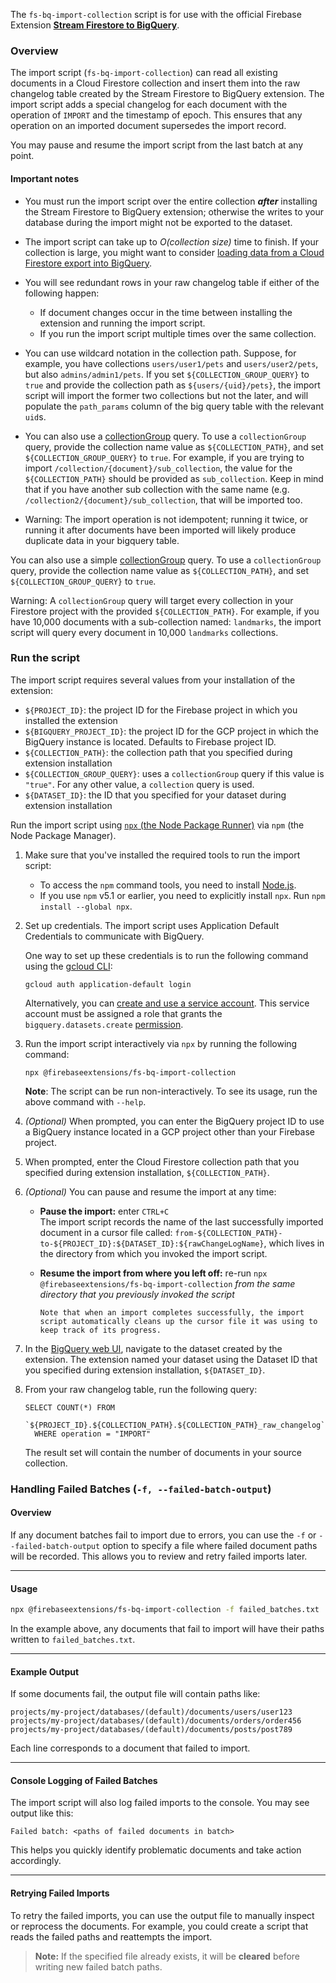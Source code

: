 The `fs-bq-import-collection` script is for use with the official Firebase Extension [**Stream Firestore to BigQuery**](https://github.com/firebase/extensions/tree/master/firestore-bigquery-export).

### Overview

The import script (`fs-bq-import-collection`) can read all existing documents in a Cloud Firestore collection and insert them into the raw changelog table created by the Stream Firestore to BigQuery extension. The import script adds a special changelog for each document with the operation of `IMPORT` and the timestamp of epoch. This ensures that any operation on an imported document supersedes the import record.

You may pause and resume the import script from the last batch at any point.

#### Important notes

- You must run the import script over the entire collection **_after_** installing the Stream Firestore to BigQuery extension; otherwise the writes to your database during the import might not be exported to the dataset.

- The import script can take up to _O(collection size)_ time to finish. If your collection is large, you might want to consider [loading data from a Cloud Firestore export into BigQuery](https://cloud.google.com/bigquery/docs/loading-data-cloud-firestore).

- You will see redundant rows in your raw changelog table if either of the following happen:

  - If document changes occur in the time between installing the extension and running the import script.
  - If you run the import script multiple times over the same collection.

- You can use wildcard notation in the collection path. Suppose, for example, you have collections `users/user1/pets` and `users/user2/pets`, but also `admins/admin1/pets`. If you set `${COLLECTION_GROUP_QUERY}` to `true` and provide the collection path as `${users/{uid}/pets}`, the import script will import the former two collections but not the later, and will populate the `path_params` column of the big query table with the relevant `uid`s.

- You can also use a [collectionGroup](https://firebase.google.com/docs/firestore/query-data/queries#collection-group-query) query. To use a `collectionGroup` query, provide the collection name value as `${COLLECTION_PATH}`, and set `${COLLECTION_GROUP_QUERY}` to `true`. For example, if you are trying to import `/collection/{document}/sub_collection`, the value for the `${COLLECTION_PATH}` should be provided as `sub_collection`. Keep in mind that if you have another sub collection with the same name (e.g. `/collection2/{document}/sub_collection`, that will be imported too.

- Warning: The import operation is not idempotent; running it twice, or running it after documents have been imported will likely produce duplicate data in your bigquery table.

You can also use a simple [collectionGroup](https://firebase.google.com/docs/firestore/query-data/queries#collection-group-query) query. To use a `collectionGroup` query, provide the collection name value as `${COLLECTION_PATH}`, and set `${COLLECTION_GROUP_QUERY}` to `true`.

Warning: A `collectionGroup` query will target every collection in your Firestore project with the provided `${COLLECTION_PATH}`. For example, if you have 10,000 documents with a sub-collection named: `landmarks`, the import script will query every document in 10,000 `landmarks` collections.

### Run the script

The import script requires several values from your installation of the extension:

- `${PROJECT_ID}`: the project ID for the Firebase project in which you installed the extension
- `${BIGQUERY_PROJECT_ID}`: the project ID for the GCP project in which the BigQuery instance is located. Defaults to Firebase project ID.
- `${COLLECTION_PATH}`: the collection path that you specified during extension installation
- `${COLLECTION_GROUP_QUERY}`: uses a `collectionGroup` query if this value is `"true"`. For any other value, a `collection` query is used.
- `${DATASET_ID}`: the ID that you specified for your dataset during extension installation

Run the import script using [`npx` (the Node Package Runner)](https://www.npmjs.com/package/npx) via `npm` (the Node Package Manager).

1.  Make sure that you've installed the required tools to run the import script:

    - To access the `npm` command tools, you need to install [Node.js](https://www.nodejs.org/).
    - If you use `npm` v5.1 or earlier, you need to explicitly install `npx`. Run `npm install --global npx`.

1.  Set up credentials. The import script uses Application Default Credentials to communicate with BigQuery.

    One way to set up these credentials is to run the following command using the [gcloud CLI](https://cloud.google.com/sdk/gcloud/):

    ```shell
    gcloud auth application-default login
    ```

    Alternatively, you can [create and use a service account](https://cloud.google.com/docs/authentication/production#obtaining_and_providing_service_account_credentials_manually). This service account must be assigned a role that grants the `bigquery.datasets.create` [permission](https://cloud.google.com/bigquery/docs/access-control#bq-permissions).

1.  Run the import script interactively via `npx` by running the following command:

    ```
    npx @firebaseextensions/fs-bq-import-collection
    ```

    **Note**: The script can be run non-interactively. To see its usage, run the above command with `--help`.

1.  _(Optional)_ When prompted, you can enter the BigQuery project ID to use a BigQuery instance located in a GCP project other than your Firebase project.

1.  When prompted, enter the Cloud Firestore collection path that you specified during extension installation, `${COLLECTION_PATH}`.

1.  _(Optional)_ You can pause and resume the import at any time:

    - **Pause the import:** enter `CTRL+C`  
      The import script records the name of the last successfully imported document in a cursor file called:
      `from-${COLLECTION_PATH}-to-${PROJECT_ID}:${DATASET_ID}:${rawChangeLogName}`,
      which lives in the directory from which you invoked the import script.

    - **Resume the import from where you left off:** re-run `npx @firebaseextensions/fs-bq-import-collection`
      _from the same directory that you previously invoked the script_

          Note that when an import completes successfully, the import script automatically cleans up the cursor file it was using to keep track of its progress.

1.  In the [BigQuery web UI](https://console.cloud.google.com/bigquery), navigate to the dataset created by the extension. The extension named your dataset using the Dataset ID that you specified during extension installation, `${DATASET_ID}`.

1.  From your raw changelog table, run the following query:

    ```
    SELECT COUNT(*) FROM
      `${PROJECT_ID}.${COLLECTION_PATH}.${COLLECTION_PATH}_raw_changelog`
      WHERE operation = "IMPORT"
    ```

    The result set will contain the number of documents in your source collection.

### Handling Failed Batches (`-f, --failed-batch-output`)

#### Overview

If any document batches fail to import due to errors, you can use the `-f` or `--failed-batch-output` option to specify a file where failed document paths will be recorded. This allows you to review and retry failed imports later.

---

#### Usage

```sh
npx @firebaseextensions/fs-bq-import-collection -f failed_batches.txt
```

In the example above, any documents that fail to import will have their paths written to `failed_batches.txt`.

---

#### Example Output

If some documents fail, the output file will contain paths like:

```
projects/my-project/databases/(default)/documents/users/user123
projects/my-project/databases/(default)/documents/orders/order456
projects/my-project/databases/(default)/documents/posts/post789
```

Each line corresponds to a document that failed to import.

---

#### Console Logging of Failed Batches

The import script will also log failed imports to the console. You may see output like this:

```
Failed batch: <paths of failed documents in batch>
```

This helps you quickly identify problematic documents and take action accordingly.

---

#### Retrying Failed Imports

To retry the failed imports, you can use the output file to manually inspect or reprocess the documents. For example, you could create a script that reads the failed paths and reattempts the import.

> **Note:** If the specified file already exists, it will be **cleared** before writing new failed batch paths.
